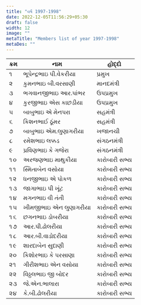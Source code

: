 ```yaml
---
title: "વર્ષ 1997-1998"
date: 2022-12-05T11:56:29+05:30
draft: false
width: 12
image: ""
metaTitle: "Members list of year 1997-1998"
metaDes: ""
---
```


| ક્રમ | નામ | હોદ્દો |
| --- | --- | --- |
| ૧ | ભૂપેન્દ્રભાઇ પી.વેકરીયા | પ્રમુખ |
| ૨ | કુમનભાઇ બી.વરસાણી | માનદમંત્રી |
| ૩ | ભગવાનજીભાઇ આર.પાંભર | ઉપપ્રમુખ |
| ૪ | કુરજીભાઇ એસ કાછડીયા | ઉપપ્રમુખ |
| ૫ | બાબુભાઇ એ મેનપરા | સહમંત્રી |
| ૬ | કિશનભાઈ ઠૂંમર | સહમંત્રી |
| ૭ | બાબુભાઇ એમ.લુણાગરીયા | ખજાનચી |
| ૮ | રમેશભાઇ લક્કડ | સંગઠનમંત્રી |
| ૯ | પ્રવિણભાઇ કે ગજેરા | સંગઠનમંત્રી |
| ૧૦ | અરજણભાઇ માથુકીયા | કારોબારી સભ્ય |
| ૧૧ | સ્મિતાબેન વસોયા | કારોબારી સભ્ય |
| ૧૨ | ધનજીભાઇ એ પોકળ | કારોબારી સભ્ય |
| ૧૩ | જાગાભાઇ પી ખૂંટ | કારોબારી સભ્ય |
| ૧૪ | મગનભાઇ વી તંતી | કારોબારી સભ્ય |
| ૧૫ | ખીમજીભાઇ એન લુણાગરીયા | કારોબારી સભ્ય |
| ૧૬ | છગનભાઇ ડોબરીયા | કારોબારી સભ્ય |
| ૧૭ | આર.પી.ઢોલરીયા | કારોબારી સભ્ય |
| ૧૮ | આર.બી.વાડોદરીયા | કારોબારી સભ્ય |
| ૧૯ | શારદાબેન સુદાણી | કારોબારી સભ્ય |
| ૨૦ | કિશોરભાઇ કે પરસાણા | કારોબારી સભ્ય |
| ૨૧ | ગીરીશભાઇ એન વસોયા | કારોબારી સભ્ય |
| ૨૨ | વિઠ્ઠલભાઇ જી બોદર | કારોબારી સભ્ય |
| ૨૩ | જે.એન.ભાલારા | કારોબારી સભ્ય |
| ૨૪ | કે.બી.ઢોલરીયા | કારોબારી સભ્ય |
